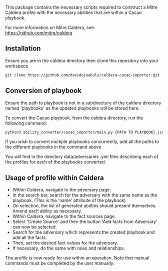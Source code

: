 This package contains the necessary scripts required to construct a Mitre Caldera profile with the necessary abilities
that are within a Cacao playbook.

For more information on Mitre Caldera, see: https://github.com/mitre/caldera

## Installation

Ensure you are in the caldera directory then clone this repository into your workspace
```Bash
git clone https://github.com/davidojeabulu/caldera-cacao-importer.git --recursive
```

## Conversion of playbook

Ensure the path to playbook is not in a subdirectory of the caldera directory named 'playbooks' as
the updated playbooks will be stored here.

To convert the Cacao playbook, from the caldera directory, run the following command:
```Bash
python3 ability_converter/cacao_importer/main.py {PATH TO PLAYBOOK}.json  
```
If you wish to convert multiple playbooks concurrently, add all the paths to the different
playbooks in the command above

You will find in the directory data/adversaries .yml files describing each of the profiles
for each of the playbooks converted.

## Usage of profile within Caldera

* Within Caldera, navigate to the adversary page.
* In the search bar, search for the adversary with the same name as the playbook. (This is the 'name' attribute of the playbook)
* On selection, the list of generated abilties should present themselves. Amend each ability as necessary.
* Within Caldera, navigate to the fact sources page.
* Select 'Create Source' and then the button 'Add facts from Adversary' can now be selected.
* Search for the adversary which represents the created playbook and add all the facts.
* Then, set the desired fact values for the adversary.
* If necessary, do the same with rules and relationships.

The profile is now ready for use within an operation. Note that manual commands must be completed by
the user manually.
